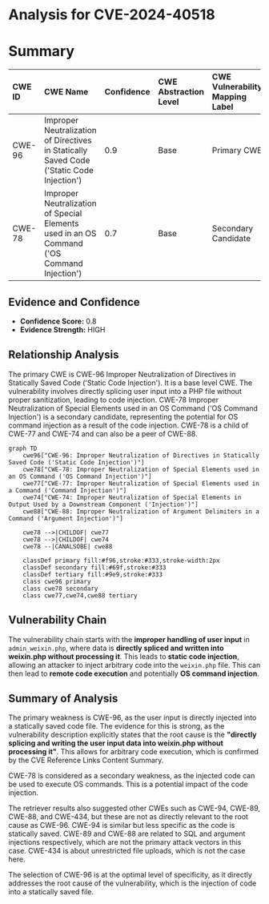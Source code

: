 # Analysis for CVE-2024-40518

# Summary
| CWE ID    | CWE Name                                                                           | Confidence | CWE Abstraction Level | CWE Vulnerability Mapping Label | CWE-Vulnerability Mapping Notes |
| :-------- | :--------------------------------------------------------------------------------- | :--------- | :-------------------- | :------------------------------ | :------------------------------ |
| CWE-96    | Improper Neutralization of Directives in Statically Saved Code ('Static Code Injection') | 0.9        | Base                  | Primary CWE                   | Allowed                         |
| CWE-78    | Improper Neutralization of Special Elements used in an OS Command ('OS Command Injection') | 0.7        | Base                  | Secondary Candidate           | Allowed                         |

## Evidence and Confidence

*   **Confidence Score:** 0.8
*   **Evidence Strength:** HIGH

## Relationship Analysis
The primary CWE is CWE-96 Improper Neutralization of Directives in Statically Saved Code ('Static Code Injection'). It is a base level CWE. The vulnerability involves directly splicing user input into a PHP file without proper sanitization, leading to code injection. CWE-78 Improper Neutralization of Special Elements used in an OS Command ('OS Command Injection') is a secondary candidate, representing the potential for OS command injection as a result of the code injection. CWE-78 is a child of CWE-77 and CWE-74 and can also be a peer of CWE-88.

```mermaid
graph TD
    cwe96["CWE-96: Improper Neutralization of Directives in Statically Saved Code ('Static Code Injection')"]
    cwe78["CWE-78: Improper Neutralization of Special Elements used in an OS Command ('OS Command Injection')"]
    cwe77["CWE-77: Improper Neutralization of Special Elements used in a Command ('Command Injection')"]
    cwe74["CWE-74: Improper Neutralization of Special Elements in Output Used by a Downstream Component ('Injection')"]
    cwe88["CWE-88: Improper Neutralization of Argument Delimiters in a Command ('Argument Injection')"]

    cwe78 -->|CHILDOF| cwe77
    cwe78 -->|CHILDOF| cwe74
    cwe78 --|CANALSOBE| cwe88
    
    classDef primary fill:#f96,stroke:#333,stroke-width:2px
    classDef secondary fill:#69f,stroke:#333
    classDef tertiary fill:#9e9,stroke:#333
    class cwe96 primary
    class cwe78 secondary
    class cwe77,cwe74,cwe88 tertiary
```

## Vulnerability Chain
The vulnerability chain starts with the **improper handling of user input** in `admin_weixin.php`, where data is **directly spliced and written into weixin.php without processing it**. This leads to **static code injection**, allowing an attacker to inject arbitrary code into the `weixin.php` file. This can then lead to **remote code execution** and potentially **OS command injection**.

## Summary of Analysis
The primary weakness is CWE-96, as the user input is directly injected into a statically saved code file. The evidence for this is strong, as the vulnerability description explicitly states that the root cause is the **"directly splicing and writing the user input data into weixin.php without processing it"**. This allows for arbitrary code execution, which is confirmed by the CVE Reference Links Content Summary.

CWE-78 is considered as a secondary weakness, as the injected code can be used to execute OS commands. This is a potential impact of the code injection.

The retriever results also suggested other CWEs such as CWE-94, CWE-89, CWE-88, and CWE-434, but these are not as directly relevant to the root cause as CWE-96. CWE-94 is similar but less specific as the code is statically saved. CWE-89 and CWE-88 are related to SQL and argument injections respectively, which are not the primary attack vectors in this case. CWE-434 is about unrestricted file uploads, which is not the case here.

The selection of CWE-96 is at the optimal level of specificity, as it directly addresses the root cause of the vulnerability, which is the injection of code into a statically saved file.